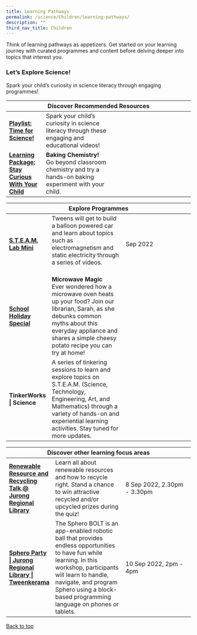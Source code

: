 ```yaml
---
title: Learning Pathways
permalink: /science/Children/learning-pathways/
description: ""
third_nav_title: Children
---
```

Think of learning pathways as appetizers. Get started on your learning journey with curated programmes and content before delving deeper into topics that interest you.
<h3><b> Let’s Explore Science! </b></h3>
Spark your child’s curiosity in science literacy through engaging programmes! 
<div class="horizontal-scroll margin--bottom--lg">
  <table class="generic-table">
    <thead>
      <tr>
        <th class="is-uppercase has-weight-normal" colspan="4">Discover Recommended Resources</th>
      </tr>
    </thead>
    <tbody>
			
<tr>
	<td style="width: 20%;"><a target="_blank" href="/science/children/content"><b>Playlist: Time for Science!</b></a></td>
	<td style="width: 40%;"> Spark your child’s curiosity in science literacy through these engaging and educational videos! </td>
	<td style="width: 20%;"> </td>
	<td style="width: 20%;"> </td>
			</tr>
      
<tr>
	<td><a href="/science/children/content"><b>Learning Package: Stay Curious With Your Child</b></a></td>
	<td><b>Baking Chemistry!</b><br> Go beyond classroom chemistry and try a hands-on baking experiment with your child. </td>
	<td></td>
	<td> </td>
			</tr>
    </tbody>
  </table>
</div>

<div class="horizontal-scroll margin--bottom--lg">
  <table class="generic-table">
    <thead>
      <tr>
        <th class="is-uppercase has-weight-normal" colspan="4">Explore Programmes</th>
      </tr>
    </thead>
		<tbody>
<tr>
	<td style="width: 20%;"><a target="_blank" href="https://childrenandteens.nlb.gov.sg/services/programmes/tweenkerama"><b> S.T.E.A.M. Lab Mini </b></a></td>
	<td style="width: 40%;">Tweens will get to build a balloon powered car and learn about topics such as electromagnetism and static electricity through a series of videos. <br><br>
</td>
	<td style="width: 20%;"> Sep 2022</td>
	<td></td>
      </tr>
			
<tr>
	<td><a target="_blank" href="https://childrenandteens.nlb.gov.sg/diy-resources/primary/shs-videos"><b> School Holiday Special </b></a></td>
	<td><b>Microwave Magic </b><br>
Ever wondered how a microwave oven heats up your food? Join our librarian, Sarah, as she debunks common myths about this everyday appliance and shares a simple cheesy potato recipe you can try at home!</td>
	<td></td>
	<td></td>
			</tr>
			
<tr>
	<td><b> TinkerWorks | Science </b></td>
	<td>A series of tinkering sessions to learn and explore topics on S.T.E.A.M. (Science, Technology, Engineering, Art, and Mathematics) through a variety of hands-on and experiential learning activities.
Stay tuned for more updates.</td>
	<td> </td>
	<td> </td>
			</tr>
		</tbody>
	</table>
	</div>

<div class="horizontal-scroll margin--bottom--lg">
  <table class="generic-table">
    <thead>
      <tr>
        <th class="is-uppercase has-weight-normal" colspan="4">Discover other learning focus areas</th>
      </tr>
    </thead>
<tbody>
	
<tr>
	<td style="width: 20%;"><a target="_blank" href="https://www.eventbrite.sg/e/renewable-resource-and-recycling-talk-jurong-regional-library-tickets-401074934927?aff=odcleoeventsincollection"><b> Renewable Resource and Recycling Talk @ Jurong Regional Library </b></a></td>
	<td style="width: 40%;">Learn all about renewable resources and how to recycle right. Stand a chance to win attractive recycled and/or upcycled prizes during the quiz!</td>
	<td style="width: 40%;">8 Sep 2022, 2.30pm - 3.30pm</td>
				
<tr>
	<td style="width: 20%;"><a target="_blank" href="https://www.eventbrite.sg/e/sphero-party-jurong-regional-library-tweenkerama-tickets-400591037577?aff=odcleoeventsincollection"> <b> Sphero Party | Jurong Regional Library | Tweenkerama </b></td>
	<td style="width: 40%;">The Sphero BOLT is an app-enabled robotic ball that provides endless opportunities to have fun while learning. In this workshop, participants will learn to handle, navigate, and program Sphero using a block-based programming language on phones or tablets.</td>
	<td style="width: 40%;">10 Sep 2022, 2pm - 4pm</td>
      </tr>
    </tbody>
  </table>
</div>

<p class="has-text-right margin--top--xl"><a href="#main-content">Back to top</a></p>